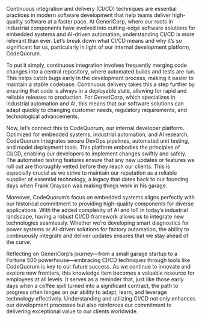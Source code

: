 Continuous integration and delivery (CI/CD) techniques are essential practices in modern software development that help teams deliver high-quality software at a faster pace. At GeneriCorp, where our roots in industrial components have evolved into cutting-edge software solutions for embedded systems and AI-driven automation, understanding CI/CD is more relevant than ever. Let’s break down what CI/CD means and why it’s so significant for us, particularly in light of our internal development platform, CodeQuorum.

To put it simply, continuous integration involves frequently merging code changes into a central repository, where automated builds and tests are run. This helps catch bugs early in the development process, making it easier to maintain a stable codebase. Continuous delivery takes this a step further by ensuring that code is always in a deployable state, allowing for rapid and reliable releases to production. For GeneriCorp, which specializes in industrial automation and AI, this means that our software solutions can adapt quickly to changing customer needs, regulatory requirements, and technological advancements.

Now, let’s connect this to CodeQuorum, our internal developer platform. Optimized for embedded systems, industrial automation, and AI research, CodeQuorum integrates secure DevOps pipelines, automated unit testing, and model deployment tools. This platform embodies the principles of CI/CD, enabling our developers to implement changes swiftly and safely. The automated testing features ensure that any new updates or features we roll out are thoroughly vetted before they reach our clients. This is especially crucial as we strive to maintain our reputation as a reliable supplier of essential technology, a legacy that dates back to our founding days when Frank Grayson was making things work in his garage.

Moreover, CodeQuorum’s focus on embedded systems aligns perfectly with our historical commitment to providing high-quality components for diverse applications. With the added complexity of AI and IoT in today’s industrial landscape, having a robust CI/CD framework allows us to integrate new technologies seamlessly. Whether we’re developing smart diagnostics for power systems or AI-driven solutions for factory automation, the ability to continuously integrate and deliver updates ensures that we stay ahead of the curve.

Reflecting on GeneriCorp’s journey—from a small garage startup to a Fortune 500 powerhouse—embracing CI/CD techniques through tools like CodeQuorum is key to our future success. As we continue to innovate and explore new frontiers, this knowledge item becomes a valuable resource for employees at all levels. It serves as a reminder that, just like those early days when a coffee spill turned into a significant contract, the path to progress often hinges on our ability to adapt, learn, and leverage technology effectively. Understanding and utilizing CI/CD not only enhances our development processes but also reinforces our commitment to delivering exceptional value to our clients worldwide.